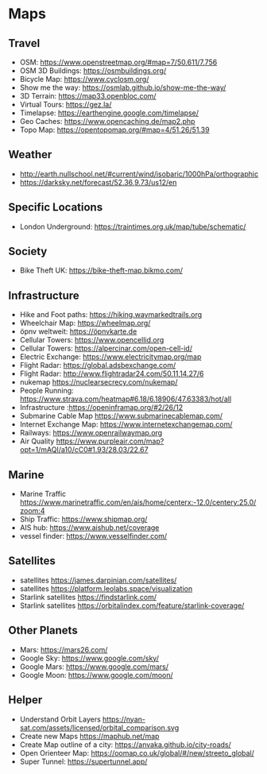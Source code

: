 # Maps

## Travel

- OSM: <https://www.openstreetmap.org/#map=7/50.611/7.756>
- OSM 3D Buildings: <https://osmbuildings.org/>
- Bicycle Map: <https://www.cyclosm.org/>
- Show me the way: <https://osmlab.github.io/show-me-the-way/>
- 3D Terrain: <https://map33.openbloc.com/>
- Virtual Tours: <https://gez.la/>
- Timelapse: <https://earthengine.google.com/timelapse/>
- Geo Caches: <https://www.opencaching.de/map2.php>
- Topo Map: <https://opentopomap.org/#map=4/51.26/51.39>

## Weather

- <http://earth.nullschool.net/#current/wind/isobaric/1000hPa/orthographic>
- <https://darksky.net/forecast/52.36,9.73/us12/en>

## Specific Locations

- London Underground: <https://traintimes.org.uk/map/tube/schematic/>

## Society

- Bike Theft UK: <https://bike-theft-map.bikmo.com/>

## Infrastructure

- Hike and Foot paths: <https://hiking.waymarkedtrails.org>
- Wheelchair Map: <https://wheelmap.org/>
- öpnv weltweit: <https://öpnvkarte.de>
- Cellular Towers: <https://www.opencellid.org>
- Cellular Towers: <https://alpercinar.com/open-cell-id/>
- Electric Exchange: <https://www.electricitymap.org/map>
- Flight Radar: <https://global.adsbexchange.com/>
- Flight Radar: <http://www.flightradar24.com/50.11,14.27/6>
- nukemap <https://nuclearsecrecy.com/nukemap/>
- People Running: <https://www.strava.com/heatmap#6.18/6.18906/47.63383/hot/all>
- Infrastructure :<https://openinframap.org/#2/26/12>
- Submarine Cable Map <https://www.submarinecablemap.com/>
- Internet Exchange Map: <https://www.internetexchangemap.com/>
- Railways: <https://www.openrailwaymap.org>
- Air Quality <https://www.purpleair.com/map?opt=1/mAQI/a10/cC0#1.93/28.03/22.67>

## Marine

- Marine Traffic <https://www.marinetraffic.com/en/ais/home/centerx:-12.0/centery:25.0/zoom:4>
- Ship Traffic: <https://www.shipmap.org/>
- AIS hub: <https://www.aishub.net/coverage>
- vessel finder: <https://www.vesselfinder.com/>

## Satellites

- satellites <https://james.darpinian.com/satellites/>
- satellites <https://platform.leolabs.space/visualization>
- Starlink satellites <https://findstarlink.com/>
- Starlink satellites <https://orbitalindex.com/feature/starlink-coverage/>

## Other Planets

- Mars: <https://mars26.com/>
- Google Sky: <https://www.google.com/sky/>
- Google Mars: <https://www.google.com/mars/>
- Google Moon: <https://www.google.com/moon/>

## Helper

- Understand Orbit Layers <https://nyan-sat.com/assets/licensed/orbital_comparison.svg>
- Create new Maps <https://maphub.net/map>
- Create Map outline of a city: <https://anvaka.github.io/city-roads/>
- Open Orienteer Map: <https://oomap.co.uk/global/#/new/streeto_global/>
- Super Tunnel: <https://supertunnel.app/>
